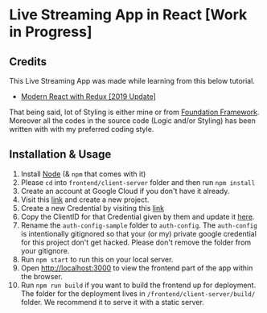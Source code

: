 # Live Streaming App in React [Work in Progress]

## Credits

This Live Streaming App was made while learning from this below tutorial.

- [Modern React with Redux [2019 Update]](https://www.udemy.com/react-redux/)

That being said, lot of Styling is either mine or from [Foundation Framework](https://foundation.zurb.com/sites/docs/). Moreover all the codes in the source code (Logic and/or Styling) has been written with with my preferred coding style.

## Installation & Usage

1. Install [Node](https://nodejs.org/en/) (& `npm` that comes with it)
1. Please `cd` into `frontend/client-server` folder and then run `npm install`
1. Create an account at Google Cloud if you don't have it already. 
1. Visit this [link](https://console.cloud.google.com/home/dashboard) and create a new project.
1. Create a new Credential by visiting this [link](https://console.cloud.google.com/apis/credentials)
1. Copy the ClientID for that Credential given by them and update it [here](https://github.com/IamManchanda/react-live-stream-app/blob/master/frontend/client-server/auth-config-sample/google.js#L4).
1. Rename the `auth-config-sample` folder to `auth-config`. The `auth-config` is intentionally gitignored so that your (or my) private google credential for this project don't get hacked. Please don't remove the folder from your gitignore.
1. Run `npm start` to run this on your local server.
1. Open [http://localhost:3000](http://localhost:3000) to view the frontend part of the app within the browser.
1. Run `npm run build` if you want to build the frontend up for deployment. The folder for the deployment lives in `/frontend/client-server/build/` folder. We recommend it to serve it with a static server.
